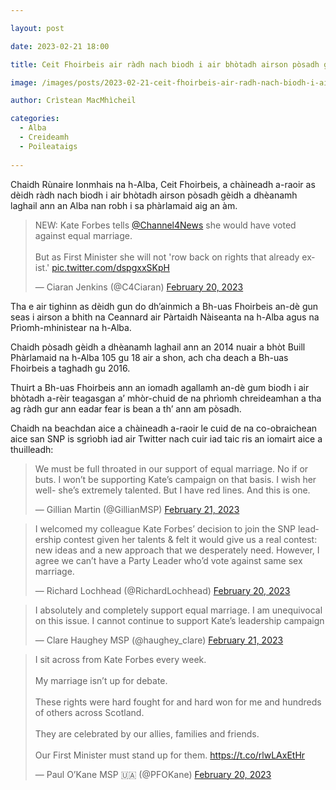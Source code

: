 ```yaml
---

layout: post

date: 2023-02-21 18:00

title: Ceit Fhoirbeis air ràdh nach biodh i air bhòtadh airson pòsadh gèidh

image: /images/posts/2023-02-21-ceit-fhoirbeis-air-radh-nach-biodh-i-air-bhotadh-airson-posadh-geidh.wepb

author: Crìstean MacMhìcheil

categories:
  - Alba
  - Creideamh
  - Poileataigs
  
---
```


Chaidh Rùnaire Ionmhais na h-Alba, Ceit Fhoirbeis, a chàineadh a-raoir as dèidh ràdh nach biodh i air bhòtadh airson pòsadh gèidh a dhèanamh laghail ann an Alba nan robh i sa phàrlamaid aig an àm.

<blockquote class="twitter-tweet"><p lang="en" dir="ltr">NEW: Kate Forbes tells <a href="https://twitter.com/Channel4News?ref_src=twsrc%5Etfw">@Channel4News</a> she would have voted against equal marriage.<br><br>But as First Minister she will not &#39;row back on rights that already exist.&#39; <a href="https://t.co/dspgxxSKpH">pic.twitter.com/dspgxxSKpH</a></p>&mdash; Ciaran Jenkins (@C4Ciaran) <a href="https://twitter.com/C4Ciaran/status/1627745647356006400?ref_src=twsrc%5Etfw">February 20, 2023</a></blockquote> <script async src="https://platform.twitter.com/widgets.js" charset="utf-8"></script>

Tha e air tighinn as dèidh gun do dh’ainmich a Bh-uas Fhoirbeis an-dè gun seas i airson a bhith na Ceannard air Pàrtaidh Nàiseanta na h-Alba agus na Prìomh-mhinistear na h-Alba.

Chaidh pòsadh gèidh a dhèanamh laghail ann an 2014 nuair a bhòt Buill Phàrlamaid na h-Alba 105 gu 18 air a shon, ach cha deach a Bh-uas Fhoirbeis a taghadh gu 2016.

Thuirt a Bh-uas Fhoirbeis ann an iomadh agallamh an-dè gum biodh i air bhòtadh a-rèir teagasgan a’ mhòr-chuid de na phrìomh chreideamhan a tha ag ràdh gur ann eadar fear is bean a th’ ann am pòsadh.

Chaidh na beachdan aice a chàineadh a-raoir le cuid de na co-obraichean aice san SNP is sgrìobh iad air Twitter nach cuir iad taic ris an iomairt aice a thuilleadh:

<blockquote class="twitter-tweet"><p lang="en" dir="ltr">We must be full throated in our support of equal marriage. No if or buts. I won’t be supporting Kate’s campaign on that basis. I wish her well- she’s extremely talented. But I have red lines. And this is one.</p>&mdash; Gillian Martin (@GillianMSP) <a href="https://twitter.com/GillianMSP/status/1627918004523507713?ref_src=twsrc%5Etfw">February 21, 2023</a></blockquote> <script async src="https://platform.twitter.com/widgets.js" charset="utf-8"></script>

<blockquote class="twitter-tweet"><p lang="en" dir="ltr">I welcomed my colleague Kate Forbes’ decision to join the SNP leadership contest given her talents &amp; felt it would give us a real contest: new ideas and a new approach that we desperately need. However, I agree we can’t have a Party Leader who’d vote against same sex marriage.</p>&mdash; Richard Lochhead (@RichardLochhead) <a href="https://twitter.com/RichardLochhead/status/1627800350739554307?ref_src=twsrc%5Etfw">February 20, 2023</a></blockquote> <script async src="https://platform.twitter.com/widgets.js" charset="utf-8"></script>

<blockquote class="twitter-tweet"><p lang="en" dir="ltr">I absolutely and completely support equal marriage. I am unequivocal on this issue. I cannot continue to support Kate’s leadership campaign</p>&mdash; Clare Haughey MSP (@haughey_clare) <a href="https://twitter.com/haughey_clare/status/1627931291092979715?ref_src=twsrc%5Etfw">February 21, 2023</a></blockquote> <script async src="https://platform.twitter.com/widgets.js" charset="utf-8"></script>

<blockquote class="twitter-tweet"><p lang="en" dir="ltr">I sit across from Kate Forbes every week. <br><br>My marriage isn’t up for debate.<br><br>These rights were hard fought for and hard won for me and hundreds of others across Scotland.<br><br>They are celebrated by our allies, families and friends. <br><br>Our First Minister must stand up for them. <a href="https://t.co/rlwLAxEtHr">https://t.co/rlwLAxEtHr</a></p>&mdash; Paul O’Kane MSP 🇺🇦 (@PFOKane) <a href="https://twitter.com/PFOKane/status/1627764038267555845?ref_src=twsrc%5Etfw">February 20, 2023</a></blockquote> <script async src="https://platform.twitter.com/widgets.js" charset="utf-8"></script>